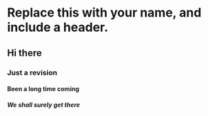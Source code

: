 # Replace this with your name, and include a header.
## Hi there
### Just a revision
#### Been a long time coming
##### We shall surely get there
